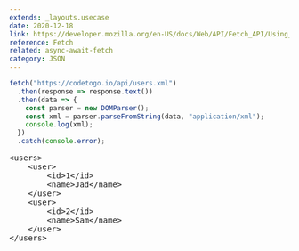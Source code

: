 ```yaml
---
extends: _layouts.usecase
date: 2020-12-18
link: https://developer.mozilla.org/en-US/docs/Web/API/Fetch_API/Using_Fetch
reference: Fetch
related: async-await-fetch
category: JSON
---
```


```javascript
fetch("https://codetogo.io/api/users.xml")
  .then(response => response.text())
  .then(data => {
    const parser = new DOMParser();
    const xml = parser.parseFromString(data, "application/xml");
    console.log(xml);
  })
  .catch(console.error);
```

<pre class="output">
&lt;users&gt;
    &lt;user&gt;
        &lt;id&gt;1&lt;/id&gt;
        &lt;name&gt;Jad&lt;/name&gt;
    &lt;/user&gt;
    &lt;user&gt;
        &lt;id&gt;2&lt;/id&gt;
        &lt;name&gt;Sam&lt;/name&gt;
    &lt;/user&gt;
&lt;/users&gt;
</pre>

